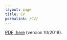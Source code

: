 ```yaml
---
layout: page
title: CV
permalink: /CV/
---
```


<a href="https://leslie-huang.github.io/CV/CV.pdf">PDF, here</a> (version 10/2018).